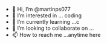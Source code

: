 - 👋 Hi, I’m @martinps077
- 👀 I’m interested in ... coding
- 🌱 I’m currently learning ...c
- 💞️ I’m looking to collaborate on ...
- 📫 How to reach me ...anytime here

<!---
martinps077/martinps077 is a ✨ special ✨ repository because its `README.md` (this file) appears on your GitHub profile.
You can click the Preview link to take a look at your changes.
--->
